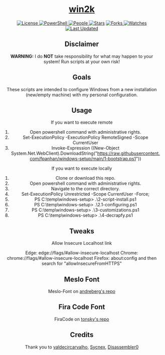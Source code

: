 <div align = "center">

<h1><a href="https://github.com/fpanhan/windows-setup">win2k</a></h1>

<a href="https://github.com/fpanhan/windows-setup/blob/main/LICENSE">
<img alt="License" src="https://img.shields.io/github/license/fpanhan/windows-setup?style=flat&color=eee&label="> </a>

<a href="microsoft.com/PowerShell">
<img alt="PowerShell" src="https://img.shields.io/badge/PowerShell-1f425f?logo=Powershell"> </a>

<a href="https://github.com/fpanhan/windows-setup/graphs/contributors">
<img alt="People" src="https://img.shields.io/github/contributors/fpanhan/windows-setup?style=flat&color=ffaaf2&label=People"> </a>

<a href="https://github.com/fpanhan/windows-setup/stargazers">
<img alt="Stars" src="https://img.shields.io/github/stars/fpanhan/windows-setup?style=flat&color=98c379&label=Stars"></a>

<a href="https://github.com/fpanhan/windows-setup/network/members">
<img alt="Forks" src="https://img.shields.io/github/forks/fpanhan/windows-setup?style=flat&color=66a8e0&label=Forks"> </a>

<a href="https://github.com/fpanhan/windows-setup/watchers">
<img alt="Watches" src="https://img.shields.io/github/watchers/fpanhan/windows-setup?style=flat&color=f5d08b&label=Watches"> </a>

<a href="https://github.com/fpanhan/windows-setup/pulse">
<img alt="Last Updated" src="https://img.shields.io/github/last-commit/fpanhan/windows-setup?style=flat&color=e06c75&label="> </a>




## Disclaimer

**WARNING:** I do **NOT** take responsibility for what may happen to your system! Run scripts at your own risk!

## Goals

These scripts are intended to configure Windows from a new installation (new/empty machine) with my personal configuration.

## Usage

If you want to execute remote<br>
1. Open powershell command with administrative rights.
2. Set-ExecutionPolicy -ExecutionPolicy RemoteSigned -Scope CurrentUser
3. Invoke-Expression ((New-Object System.Net.WebClient).DownloadString("https://raw.githubusercontent.com/fpanhan/windows-setup/main/1-bootstrap.ps1"))

If you want to execute locally<br>
1. Clone or download this repo.
2. Open powershell command with administrative rights.
3. Navigate to the correct directory.
4. Set-ExecutionPolicy Unrestricted -Scope CurrentUser -Force;
5. PS C:\temp\windows-setup> .\2-script-install.ps1
6. PS C:\temp\windows-setup> .\2.1-configuring.ps1
7. PS C:\temp\windows-setup> .\3-customizations.ps1
8. PS C:\temp\windows-setup> .\4-decrapfy.ps1

## Tweaks

Allow Insecure Localhost link

Edge: edge://flags/#allow-insecure-localhost
Chrome: chrome://flags/#allow-insecure-localhost
Firefox: about:config and then search for "allowInsecureFromHTTPS"

## Meslo Font

Meslo-Font on [andreberg's repo](https://github.com/andreberg/Meslo-Font)

## Fira Code Font

FiraCode on [tonsky's repo](https://github.com/tonsky/FiraCode)

## Credits

Thank you to [valdecircarvalho](https://github.com/valdecircarvalho), [Sycnex](https://github.com/Sycnex), [Disassembler0](https://github.com/Disassembler0)

</div>
